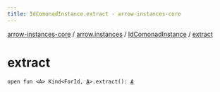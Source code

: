 ```yaml
---
title: IdComonadInstance.extract - arrow-instances-core
---
```


[arrow-instances-core](../../index.html) / [arrow.instances](../index.html) / [IdComonadInstance](index.html) / [extract](./extract.html)

# extract

`open fun <A> Kind<ForId, `[`A`](extract.html#A)`>.extract(): `[`A`](extract.html#A)